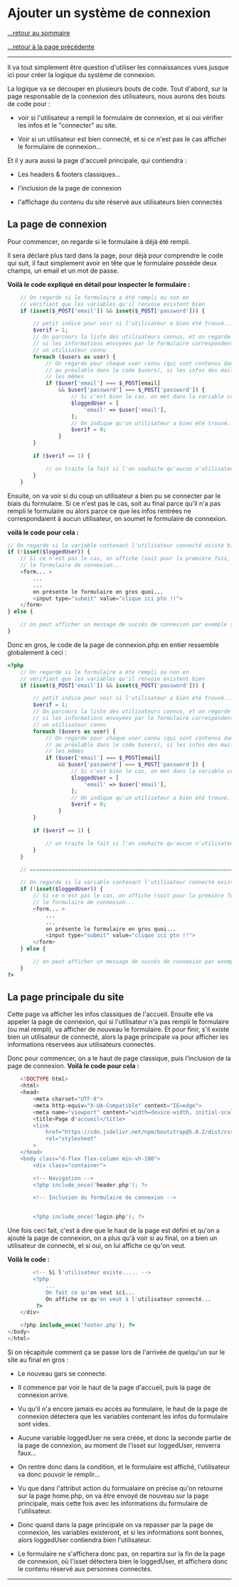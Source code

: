 # Ajouter un système de connexion 

[...retour au sommaire](../intro.md)

[...retour à la page précédente](./envoiFichiers.md)

--- 

Il va tout simplement être question d'utiliser les connaissances vues jusque ici pour créer la logique du système de connexion. 

La logique va se découper en plusieurs bouts de code. Tout d'abord, sur la page responsable de la connexion des utilisateurs, nous aurons des bouts de code pour : 

* voir si l'utilisateur a rempli le formulaire de connexion, et si oui vérifier les infos et le "connecter" au site.

* Voir si un utilisateur est bien connecté, et si ce n'est pas le cas afficher le formulaire de connexion...
  

Et il y aura aussi la page d'accueil principale, qui contiendra : 

* Les headers & footers classiques...

* l'inclusion de la page de connexion 

* l'affichage du contenu du site réservé aux utilisateurs bien connectés 


## La page de connexion 

Pour commencer, on regarde si le formulaire à déjà été rempli. 

Il sera déclaré plus tard dans la page, pour déjà pour comprendre le code qui suit, il faut simplement avoir en tête que le formulaire possède deux champs, un email et un mot de passe.

**Voilà le code expliqué en détail pour inspecter le formulaire :**

```php
    // On regarde si le formulaire a été rempli ou non en 
    // vérifiant que les variables qu'il renvoie existent bien 
    if (isset($_POST['email']) && isset($_POST['password'])) {

        // petit indice pour voir si l'utilisateur a bien été trouvé...
        $verif = 1;
        // On parcours la liste des utilisateurs connus, et on regarde à chaque fois
        // si les informations envoyées par le formulaire correspondent bien à 
        // un utilisateur connu 
        foreach ($users as user) {
            // On regarde pour chaque user connu (qui sont contenus dans le tableau déclaré
            // au préalable dans le code $users), si les infos des mails et des mdp sont 
            // les mêmes
            if ($user['email'] === $_POST[email] 
                && $user['password'] === $_POST['password']) {
                    // Si c'est bien le cas, on met dans la variable contenant l'utilisateur connecté l'utilisateur ayant rempli le formulaire 
                    $loggedUser = [
                        'email' => $user['email'],
                    ];
                    // On indique qu'un utilisateur a bien été trouvé...
                    $verif = 0;
                }
        }

        if ($verif == 1) {

            // on traite le fait si l'on souhaite qu'aucun n'utilisateur ne soit encore connecté car il n'a pas été trouvé dans la liste des utilisateurs...
        }
    }
```

Ensuite, on va voir si du coup un utilisateur a bien pu se connecter par le biais du formulaire. 
Si ce n'est pas le cas, soit au final parce qu'il n'a pas rempli le formulaire ou alors parce ce que les infos rentrées ne correspondaient à aucun utilisateur, on soumet le formulaire de connexion. 

**voilà le code pour cela :**
```php
// On regarde si la variable contenant l'utilisateur connecté existe bien 
if (!isset($loggedUser)) {
    // Si ce n'est pas le cas, on affiche (soit pour la première fois, soit à nouveau...)
    // le formulaire de connexion...
    <form... > 
        ...
        ...
        on présente le formulaire en gros quoi...
        <input type="submit" value="clique ici ptn !!">
    </form>
} else {

    // on peut afficher un message de succès de connexion par exemple si on veut 
}

```

Donc en gros, le code de la page de connexion.php en entier ressemble globalement à ceci : 

```php
<?php
    // On regarde si le formulaire a été rempli ou non en 
    // vérifiant que les variables qu'il renvoie existent bien 
    if (isset($_POST['email']) && isset($_POST['password'])) {

        // petit indice pour voir si l'utilisateur a bien été trouvé...
        $verif = 1;
        // On parcours la liste des utilisateurs connus, et on regarde à chaque fois
        // si les informations envoyées par le formulaire correspondent bien à 
        // un utilisateur connu 
        foreach ($users as user) {
            // On regarde pour chaque user connu (qui sont contenus dans le tableau déclaré
            // au préalable dans le code $users), si les infos des mails et des mdp sont 
            // les mêmes
            if ($user['email'] === $_POST[email] 
                && $user['password'] === $_POST['password']) {
                    // Si c'est bien le cas, on met dans la variable contenant l'utilisateur connecté l'utilisateur ayant rempli le formulaire 
                    $loggedUser = [
                        'email' => $user['email'],
                    ];
                    // On indique qu'un utilisateur a bien été trouvé...
                    $verif = 0;
                }
        }

        if ($verif == 1) {

            // on traite le fait si l'on souhaite qu'aucun n'utilisateur ne soit encore connecté car il n'a pas été trouvé dans la liste des utilisateurs...
        }
    }

    // ==================================================================

    // On regarde si la variable contenant l'utilisateur connecté existe bien 
    if (!isset($loggedUser)) {
        // Si ce n'est pas le cas, on affiche (soit pour la première fois, soit à nouveau...)
        // le formulaire de connexion...
        <form... > 
            ...
            ...
            on présente le formulaire en gros quoi...
            <input type="submit" value="clique ici ptn !!">
        </form>
    } else {

        // on peut afficher un message de succès de connexion par exemple si on veut 
    }
?>
```

## La page principale du site

Cette page va afficher les infos classiques de l'accueil. Ensuite elle va appeler la page de connexion, qui si l'utilisateur n'a pas rempli le formulaire (ou mal rempli), va afficher de nouveau le formulaire. 
Et pour finir, s'il existe bien un utilisateur de connecté, alors la page principale va pour afficher les informations réservées aux utilisateurs connectés. 

Donc pour commencer, on a le haut de page classique, puis l'inclusion de la page de connexion. 
**Voilà le code pour cela :**
```php
    <!DOCTYPE html>
    <html>
    <head>
        <meta charset="UTF-8">
        <meta http-equiv="X-UA-Compatible" content="IE=edge">
        <meta name="viewport" content="width=device-width, initial-scale=1.0">
        <title>Page d'accueil</title>
        <link
            href="https://cdn.jsdelivr.net/npm/bootstrap@5.0.2/dist/css/bootstrap.min.css" 
            rel="stylesheet"
        >
    </head>
    <body class="d-flex flex-column min-vh-100">
        <div class="container">

        <!-- Navigation -->
        <?php include_once('header.php'); ?>

        <!-- Inclusion du formulaire de connexion -->


        <?php include_once('login.php'); ?>
```

Une fois ceci fait, c'est à dire que le haut de la page est défini et qu'on a ajouté la page de connexion, on a plus qu'à voir si au final, on a bien un utilisateur de connecté, et si oui, on lui affiche ce qu'on veut. 

**Voilà le code :**
```php
        <!-- Si l'utilisateur existe..... -->
        <?php 
            ...
            On fait ce qu'on veut ici...
            On affiche ce qu'on veut à l'utilisateur connecté...
         ?>
    </div>

    <?php include_once('footer.php'); ?>
</body>
</html>
```


Si on récapitule comment ça se passe lors de l'arrivée de quelqu'un sur le site au final en gros : 

* Le nouveau gars se connecte. 
  
* Il commence par voir le haut de la page d'accueil, puis la page de connexion arrive. 
  
* Vu qu'il n'a encore jamais eu accès au formulaire, le haut de la page de connexion détectera que les variables contenant les infos du formulaire sont vides.


* Aucune variable loggedUser ne sera créée, et donc la seconde partie de la page de connexion, au moment de l'isset sur loggedUser, renverra faux...


* On rentre donc dans la condition, et le formulaire est affiché, l'utilisateur va donc pouvoir le remplir...


* Vu que dans l'attribut action du formualaire on précise qu'on retourne sur la page home.php, on va être envoyé de nouveau sur la page principale, mais cette fois avec les informations du formulaire de l'utilisateur. 


* Donc quand dans la page principale on va repasser par la page de connexion, les variables existeront, et si les informations sont bonnes, alors loggedUser contiendra bien l'utilisateur. 


* Le formulaire ne s'affichera donc pas, on repartira sur la fin de la page de connexion, où l'isset détectera bien le loggedUser, et affichera donc le contenu réservé aux personnes connectés.  
--- 